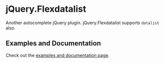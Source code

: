 jQuery.Flexdatalist
======

Another autocomplete jQuery plugin. jQuery.Flexdatalist supports <code>datalist</code> also.  

## Examples and Documentation ##

Check out the [examples and documentation page](http://projects.sergiodinislopes.pt/flexdatalist/docs/).
